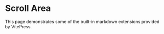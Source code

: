 # Scroll Area

This page demonstrates some of the built-in markdown extensions provided by VitePress.